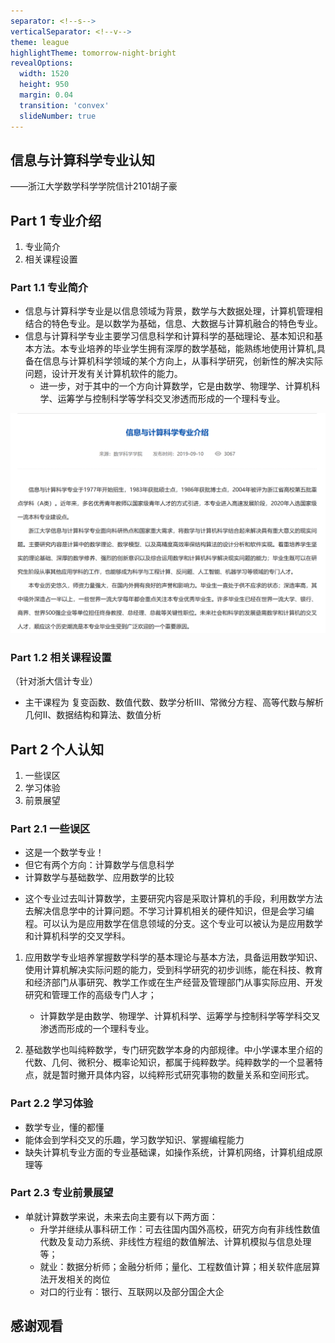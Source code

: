 ```yaml
---
separator: <!--s-->
verticalSeparator: <!--v-->
theme: league
highlightTheme: tomorrow-night-bright
revealOptions:
  width: 1520
  height: 950
  margin: 0.04
  transition: 'convex'
  slideNumber: true
---
```


## 信息与计算科学专业认知

   ——浙江大学数学科学学院信计2101胡子豪

<!--s-->

## Part 1 专业介绍

1. 专业简介
2. 相关课程设置

<!--s-->

### Part 1.1 专业简介

- 信息与计算科学专业是以信息领域为背景，数学与大数据处理，计算机管理相结合的特色专业。是以数学为基础，信息、大数据与计算机融合的特色专业。
- 信息与计算科学专业主要学习信息科学和计算科学的基础理论、基本知识和基本方法。本专业培养的毕业学生拥有深厚的数学基础，能熟练地使用计算机,具备在信息与计算机科学领域的某个方向上，从事科学研究，创新性的解决实际问题，设计开发有关计算机软件的能力。
  - 进一步，对于其中的一个方向计算数学，它是由数学、物理学、计算机科学、运筹学与控制科学等学科交叉渗透而形成的一个理科专业。


<!--v-->

<img src="./assets/1.png" style="zoom: 80%;" />

<!--v-->

### Part 1.2 相关课程设置
（针对浙大信计专业）
- 主干课程为 复变函数、数值代数、数学分析Ⅲ、常微分方程、高等代数与解析几何Ⅱ、数据结构和算法、数值分析

<!--s-->

## Part 2 个人认知

1. 一些误区
2. 学习体验
3. 前景展望

<!--s-->

### Part 2.1 一些误区

- 这是一个数学专业！
- 但它有两个方向：计算数学与信息科学
- 计算数学与基础数学、应用数学的比较

<!--v-->

- 这个专业过去叫计算数学，主要研究内容是采取计算机的手段，利用数学方法去解决信息学中的计算问题。不学习计算机相关的硬件知识，但是会学习编程。可以认为是应用数学在信息领域的分支。这个专业可以被认为是应用数学和计算机科学的交叉学科。

<!--v-->

1. 应用数学专业培养掌握数学科学的基本理论与基本方法，具备运用数学知识、使用计算机解决实际问题的能力，受到科学研究的初步训练，能在科技、教育和经济部门从事研究、教学工作或在生产经营及管理部门从事实际应用、开发研究和管理工作的高级专门人才；

	- 计算数学是由数学、物理学、计算机科学、运筹学与控制科学等学科交叉渗透而形成的一个理科专业。

2. 基础数学也叫纯粹数学，专门研究数学本身的内部规律。中小学课本里介绍的代数、几何、微积分、概率论知识，都属于纯粹数学。纯粹数学的一个显著特点，就是暂时撇开具体内容，以纯粹形式研究事物的数量关系和空间形式。

<!--v-->

### Part 2.2 学习体验

- 数学专业，懂的都懂
- 能体会到学科交叉的乐趣，学习数学知识、掌握编程能力
- 缺失计算机专业方面的专业基础课，如操作系统，计算机网络，计算机组成原理等

<!--v-->

### Part 2.3 专业前景展望

- 单就计算数学来说，未来去向主要有以下两方面：
  - 升学并继续从事科研工作：可去往国内国外高校，研究方向有非线性数值代数及复动力系统、非线性方程组的数值解法、计算机模拟与信息处理等；
  - 就业：数据分析师；金融分析师；量化、工程数值计算；相关软件底层算法开发相关的岗位
  - 对口的行业有：银行、互联网以及部分国企大企


<!--s-->

## 感谢观看